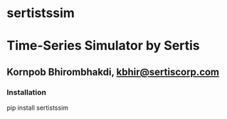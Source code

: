 # sertistssim

# Time-Series Simulator by Sertis

## Kornpob Bhirombhakdi, kbhir@sertiscorp.com

### Installation
pip install sertistssim
